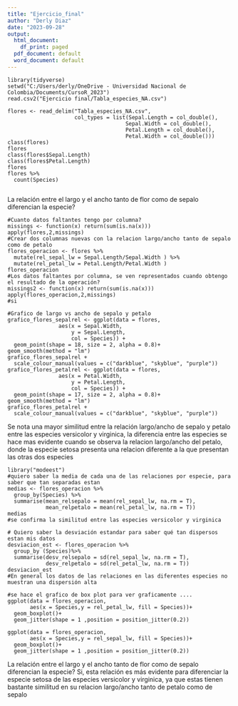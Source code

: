 ```yaml
---
title: "Ejercicio_final"
author: "Derly Diaz"
date: "2023-09-28"
output:
  html_document:
    df_print: paged
  pdf_document: default
  word_document: default
---
```

```{r}
library(tidyverse)
setwd("C:/Users/derly/OneDrive - Universidad Nacional de Colombia/Documents/CursoR_2023")
read.csv2("Ejercicio final/Tabla_especies_NA.csv")

```
```{r}
flores <- read_delim("Tabla_especies_NA.csv",
                     col_types = list(Sepal.Length = col_double(),
                                     Sepal.Width = col_double(),
                                     Petal.Length = col_double(),
                                     Petal.Width = col_double()))
class(flores)
flores
class(flores$Sepal.Length)
class(flores$Petal.Length)
flores
flores %>%
  count(Species) 
  
```
La relación entre el largo y el ancho tanto de flor como de sepalo diferencian la especie?

```{r}
#Cuanto datos faltantes tengo por columna?
missings <- function(x) return(sum(is.na(x)))
apply(flores,2,missings)
#Crear dos columnas nuevas con la relacion largo/ancho tanto de sepalo como de petalo
flores_operacion <- flores %>%
  mutate(rel_sepal_lw = Sepal.Length/Sepal.Width ) %>%
  mutate(rel_petal_lw = Petal.Length/Petal.Width )
flores_operacion
#Los datos faltantes por columna, se ven representados cuando obtengo el resultado de la operación?
missings2 <- function(x) return(sum(is.na(x)))
apply(flores_operacion,2,missings)
#si
```
```{r}
#Grafico de largo vs ancho de sepalo y petalo
grafico_flores_sepalrel <- ggplot(data = flores, 
                aes(x = Sepal.Width,
                    y = Sepal.Length,
                    col = Species)) +
  geom_point(shape = 18, size = 2, alpha = 0.8)+
geom_smooth(method = "lm")
grafico_flores_sepalrel + 
  scale_colour_manual(values = c("darkblue", "skyblue", "purple"))
grafico_flores_petalrel <- ggplot(data = flores, 
                aes(x = Petal.Width,
                    y = Petal.Length,
                    col = Species)) +
  geom_point(shape = 17, size = 2, alpha = 0.8)+
geom_smooth(method = "lm")
grafico_flores_petalrel + 
  scale_colour_manual(values = c("darkblue", "skyblue", "purple"))
```

Se nota una mayor similitud entre la relación largo/ancho de sepalo y petalo entre las especies versicolor y virginica, la diferencia entre las especies se hace mas evidente cuando se observa la relacion largo/ancho del petalo, donde la especie setosa presenta una relacion diferente a la que presentan las otras dos especies


```{r}
library("modeest")
#quiero saber la media de cada una de las relaciones por especie, para saber que tan separadas estan
medias <- flores_operacion %>%
  group_by(Species) %>%
  summarise(mean_relsepalo = mean(rel_sepal_lw, na.rm = T),
            mean_relpetalo = mean(rel_petal_lw, na.rm = T))
medias
#se confirma la similitud entre las especies versicolor y virginica

# Quiero saber la desviación estandar para saber qué tan dispersos estan mis datos
desviacion_est <- flores_operacion %>%
  group_by (Species)%>%
  summarise(desv_relsepalo = sd(rel_sepal_lw, na.rm = T),
            desv_relpetalo = sd(rel_petal_lw, na.rm = T)) 
desviacion_est
#En general los datos de las relaciones en las diferentes especies no muestran una dispersión alta
```
```{r}
#se hace el grafico de box plot para ver graficamente ....
ggplot(data = flores_operacion,
       aes(x = Species,y = rel_petal_lw, fill = Species))+
  geom_boxplot()+
  geom_jitter(shape = 1 ,position = position_jitter(0.2))

ggplot(data = flores_operacion,
       aes(x = Species,y = rel_sepal_lw, fill = Species))+
  geom_boxplot()+
  geom_jitter(shape = 1 ,position = position_jitter(0.2))
```

La relación entre el largo y el ancho tanto de flor como de sepalo diferencian la especie?
Si, esta relación es más evidente para diferenciar la especie setosa de las especies versicolor y virginica, ya que estas tienen bastante similitud en su relacion largo/ancho tanto de petalo como de sepalo

